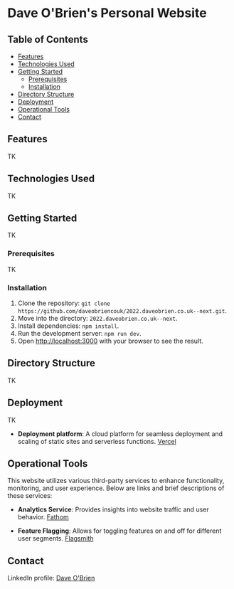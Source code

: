 # Dave O'Brien's Personal Website

<!-- Short description about the website. This might include what the purpose of the website is, technologies used, etc. -->
<!-- This is a [Next.js](https://nextjs.org/) project bootstrapped with [`create-next-app`](https://github.com/vercel/next.js/tree/canary/packages/create-next-app). -->

<!-- ![Screenshot of the website](./path-to-screenshot.png)  -->

## Table of Contents

- [Features](#features)
- [Technologies Used](#technologies-used)
- [Getting Started](#getting-started)
  - [Prerequisites](#prerequisites)
  - [Installation](#installation)
- [Directory Structure](#directory-structure)
- [Deployment](#deployment)
- [Operational Tools](#operational-tools)
- [Contact](#contact)

## Features

TK

<!-- - A brief list or description of the main features of the website. -->

## Technologies Used

TK

<!-- - **Next.js**: -->
<!-- - **TailwindCSS**  -->

## Getting Started

TK

### Prerequisites

TK

<!-- - Ensure you have Node.js and npm/yarn installed. -->

### Installation

1. Clone the repository: `git clone https://github.com/daveobriencouk/2022.daveobrien.co.uk--next.git`.
2. Move into the directory: `2022.daveobrien.co.uk--next`.
3. Install dependencies: `npm install`.
4. Run the development server: `npm run dev`.
5. Open [http://localhost:3000](http://localhost:3000) with your browser to see the result.

## Directory Structure

TK

<!-- Briefly explain the main directory structure, particularly if there's something unique about your setup. -->

## Deployment

TK

- **Deployment platform**: A cloud platform for seamless deployment and scaling of static sites and serverless functions.
  [Vercel](https://vercel.com/dashboard)

<!-- Instructions or notes about how to deploy the website, e.g., using Vercel, Netlify, or other platforms. -->

## Operational Tools

This website utilizes various third-party services to enhance functionality, monitoring, and user experience. Below are links and brief descriptions of these services:

- **Analytics Service**: Provides insights into website traffic and user behavior.
  [Fathom](https://app.usefathom.com/)

- **Feature Flagging**: Allows for toggling features on and off for different user segments.
  [Flagsmith](https://app.flagsmith.com/projects/)

## Contact

LinkedIn profile: [Dave O'Brien](https://www.linkedin.com/in/daveobriencouk/)

